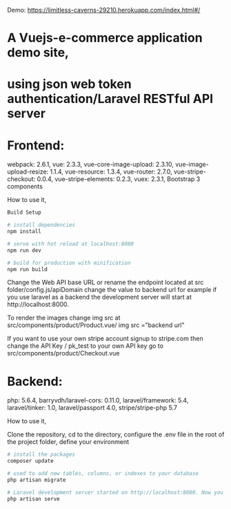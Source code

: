 Demo: https://limitless-caverns-29210.herokuapp.com/index.html#/

# A Vuejs-e-commerce application demo site,
# using json web token authentication/Laravel RESTful API server


# Frontend:
webpack: 2.6.1,
vue: 2.3.3,
vue-core-image-upload: 2.3.10,
vue-image-upload-resize: 1.1.4,
vue-resource: 1.3.4,
vue-router: 2.7.0,
vue-stripe-checkout: 0.0.4,
vue-stripe-elements: 0.2.3,
vuex: 2.3.1,
Bootstrap 3 components

How to use it,

``` bash 
Build Setup

# install dependencies
npm install

# serve with hot reload at localhost:8080
npm run dev

# build for production with minification
npm run build
```

Change the Web API base URL or rename the endpoint located at src folder/config.js/apiDomain change the value to backend url for example if you use laravel as a backend the development server will start at http://localhost:8000.

To render the images change img src at src/components/product/Product.vue/ img src ="backend url"

If you want to use your own stripe account signup to stripe.com then change the API Key / pk_test to your own API key go to src/components/product/Checkout.vue


# Backend:
php: 5.6.4,
barryvdh/laravel-cors: 0.11.0,
laravel/framework: 5.4,
laravel/tinker: 1.0,
laravel/passport 4.0,
stripe/stripe-php 5.7

How to use it,

Clone the repository, 
cd to the directory,
configure the .env file in the root of the project folder, 
define your environment


``` bash 
# install the packages
composer update

# used to add new tables, columns, or indexes to your database
php artisan migrate 

# Laravel development server started on http://localhost:8000. Now you can point your browser to http://localhost:8000
php artisan serve 

```


